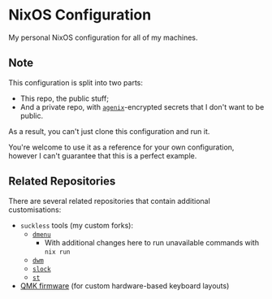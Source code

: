 # NixOS Configuration
My personal NixOS configuration for all of my machines.

## Note
This configuration is split into two parts:
- This repo, the public stuff;
- And a private repo, with [`agenix`](https://github.com/ryantm/agenix)-encrypted secrets that I don't want to be public.

As a result, you can't just clone this configuration and run it.

You're welcome to use it as a reference for your own configuration, however I can't guarantee that this is a perfect example.

## Related Repositories
There are several related repositories that contain additional customisations:
- `suckless` tools (my custom forks):
	- [`dmenu`](https://github.com/zedseven/dmenu)
		- With additional changes here to run unavailable commands with `nix run`
	- [`dwm`](https://github.com/zedseven/dwm)
	- [`slock`](https://github.com/zedseven/slock)
	- [`st`](https://github.com/zedseven/st)
- [QMK firmware](https://github.com/zedseven/qmk_firmware) (for custom hardware-based keyboard layouts)
